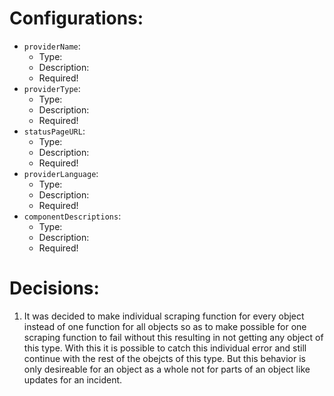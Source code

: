 # Configurations:
- `providerName`:
    - Type:
    - Description:
    - Required!
- `providerType`:
    - Type:
    - Description:
    - Required!
- `statusPageURL`:
    - Type:
    - Description:
    - Required!
- `providerLanguage`:
    - Type:
    - Description:
    - Required!
- `componentDescriptions`:
    - Type:
    - Description:
    - Required!

# Decisions:

1. It was decided to make individual scraping function for every object instead of one function for all objects so as
   to make possible for one scraping function to fail without this resulting in not getting any object of this type.
   With this it is possible to catch this individual error and still continue with the rest of the obejcts of this type.
   But this behavior is only desireable for an object as a whole not for parts of an object like updates for an 
   incident.